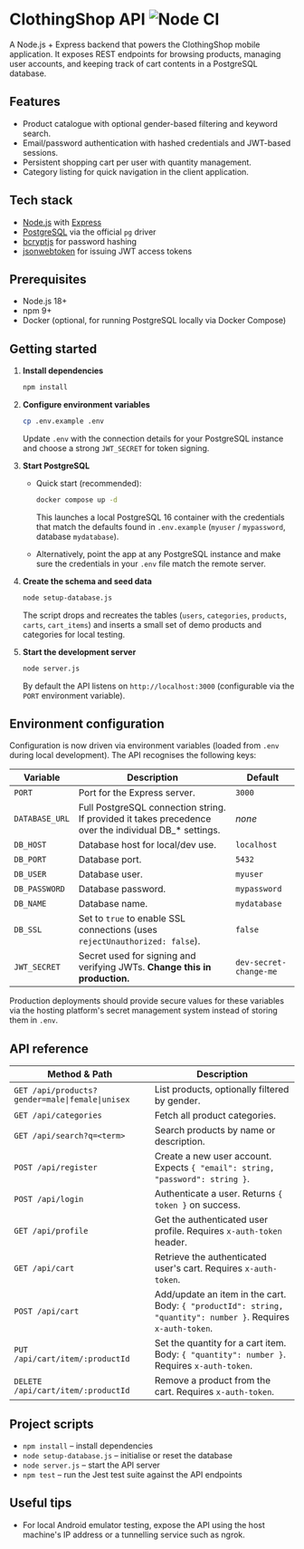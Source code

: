 # ClothingShop API  ![Node CI](https://github.com/YanchikFox/ClothingShop-API/actions/workflows/node-ci.yml/badge.svg)


A Node.js + Express backend that powers the ClothingShop mobile application. It exposes REST endpoints for browsing products, managing user accounts, and keeping track of cart contents in a PostgreSQL database.

## Features

- Product catalogue with optional gender-based filtering and keyword search.
- Email/password authentication with hashed credentials and JWT-based sessions.
- Persistent shopping cart per user with quantity management.
- Category listing for quick navigation in the client application.

## Tech stack

- [Node.js](https://nodejs.org/) with [Express](https://expressjs.com/)
- [PostgreSQL](https://www.postgresql.org/) via the official `pg` driver
- [bcryptjs](https://www.npmjs.com/package/bcryptjs) for password hashing
- [jsonwebtoken](https://www.npmjs.com/package/jsonwebtoken) for issuing JWT access tokens

## Prerequisites

- Node.js 18+
- npm 9+
- Docker (optional, for running PostgreSQL locally via Docker Compose)

## Getting started

1. **Install dependencies**

   ```bash
   npm install
   ```

2. **Configure environment variables**

   ```bash
   cp .env.example .env
   ```

   Update `.env` with the connection details for your PostgreSQL instance and choose a strong `JWT_SECRET` for token signing.

3. **Start PostgreSQL**

   - Quick start (recommended):

     ```bash
     docker compose up -d
     ```

     This launches a local PostgreSQL 16 container with the credentials that match the defaults found in `.env.example` (`myuser` / `mypassword`, database `mydatabase`).

   - Alternatively, point the app at any PostgreSQL instance and make sure the credentials in your `.env` file match the remote server.

4. **Create the schema and seed data**

   ```bash
   node setup-database.js
   ```

   The script drops and recreates the tables (`users`, `categories`, `products`, `carts`, `cart_items`) and inserts a small set of demo products and categories for local testing.

5. **Start the development server**

   ```bash
   node server.js
   ```

   By default the API listens on `http://localhost:3000` (configurable via the `PORT` environment variable).

## Environment configuration

Configuration is now driven via environment variables (loaded from `.env` during local development). The API recognises the following keys:

| Variable | Description | Default |
| --- | --- | --- |
| `PORT` | Port for the Express server. | `3000` |
| `DATABASE_URL` | Full PostgreSQL connection string. If provided it takes precedence over the individual DB_* settings. | _none_ |
| `DB_HOST` | Database host for local/dev use. | `localhost` |
| `DB_PORT` | Database port. | `5432` |
| `DB_USER` | Database user. | `myuser` |
| `DB_PASSWORD` | Database password. | `mypassword` |
| `DB_NAME` | Database name. | `mydatabase` |
| `DB_SSL` | Set to `true` to enable SSL connections (uses `rejectUnauthorized: false`). | `false` |
| `JWT_SECRET` | Secret used for signing and verifying JWTs. **Change this in production.** | `dev-secret-change-me` |

Production deployments should provide secure values for these variables via the hosting platform's secret management system instead of storing them in `.env`.

## API reference

| Method & Path | Description |
| --- | --- |
| `GET /api/products?gender=male\|female\|unisex` | List products, optionally filtered by gender. |
| `GET /api/categories` | Fetch all product categories. |
| `GET /api/search?q=<term>` | Search products by name or description. |
| `POST /api/register` | Create a new user account. Expects `{ "email": string, "password": string }`. |
| `POST /api/login` | Authenticate a user. Returns `{ token }` on success. |
| `GET /api/profile` | Get the authenticated user profile. Requires `x-auth-token` header. |
| `GET /api/cart` | Retrieve the authenticated user's cart. Requires `x-auth-token`. |
| `POST /api/cart` | Add/update an item in the cart. Body: `{ "productId": string, "quantity": number }`. Requires `x-auth-token`. |
| `PUT /api/cart/item/:productId` | Set the quantity for a cart item. Body: `{ "quantity": number }`. Requires `x-auth-token`. |
| `DELETE /api/cart/item/:productId` | Remove a product from the cart. Requires `x-auth-token`. |

## Project scripts

- `npm install` – install dependencies
- `node setup-database.js` – initialise or reset the database
- `node server.js` – start the API server
- `npm test` – run the Jest test suite against the API endpoints

## Useful tips

- For local Android emulator testing, expose the API using the host machine's IP address or a tunnelling service such as ngrok.
